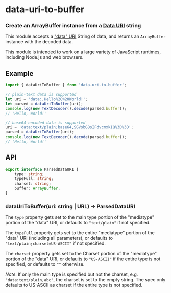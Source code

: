 data-uri-to-buffer
==================
### Create an ArrayBuffer instance from a [Data URI][rfc] string

This module accepts a ["data" URI][rfc] String of data, and returns
an `ArrayBuffer` instance with the decoded data.

This module is intended to work on a large variety of JavaScript
runtimes, including Node.js and web browsers.

Example
-------

```typescript
import { dataUriToBuffer } from 'data-uri-to-buffer';

// plain-text data is supported
let uri = 'data:,Hello%2C%20World!';
let parsed = dataUriToBuffer(uri);
console.log(new TextDecoder().decode(parsed.buffer));
// 'Hello, World!'

// base64-encoded data is supported
uri = 'data:text/plain;base64,SGVsbG8sIFdvcmxkIQ%3D%3D';
parsed = dataUriToBuffer(uri);
console.log(new TextDecoder().decode(parsed.buffer));
// 'Hello, World!'
```


API
---

```typescript
export interface ParsedDataURI {
	type: string;
	typeFull: string;
	charset: string;
	buffer: ArrayBuffer;
}
```

### dataUriToBuffer(uri: string | URL) → ParsedDataURI

The `type` property gets set to the main type portion of
the "mediatype" portion of the "data" URI, or defaults to `"text/plain"` if not
specified.

The `typeFull` property gets set to the entire
"mediatype" portion of the "data" URI (including all parameters), or defaults
to `"text/plain;charset=US-ASCII"` if not specified.

The `charset` property gets set to the Charset portion of
the "mediatype" portion of the "data" URI, or defaults to `"US-ASCII"` if the
entire type is not specified, or defaults to `""` otherwise.

*Note*: If only the main type is specified but not the charset, e.g.
`"data:text/plain,abc"`, the charset is set to the empty string. The spec only
defaults to US-ASCII as charset if the entire type is not specified.

[rfc]: http://tools.ietf.org/html/rfc2397
